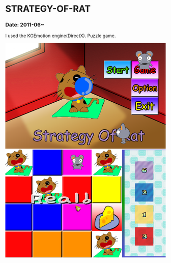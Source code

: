 STRATEGY-OF-RAT
===
### Date: 2011-06~
I used the KGEmotion engine(DirectX).
Puzzle game.

![screenshot1](./1.png)
![screenshot1](./2.png)
